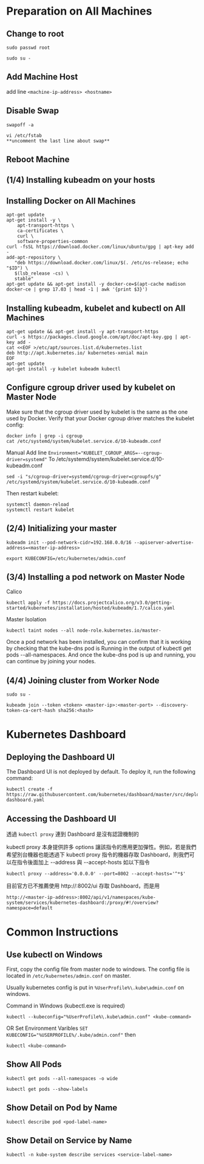 # Preparation on All Machines
## Change to root
`sudo passwd root`

`sudo su -`

## Add Machine Host
add line `<machine-ip-address> <hostname>`

## Disable Swap
`swapoff -a`

```
vi /etc/fstab 
**uncomment the last line about swap**
```

## Reboot Machine

## (1/4) Installing kubeadm on your hosts

## Installing Docker on All Machines
```
apt-get update
apt-get install -y \
    apt-transport-https \
    ca-certificates \
    curl \
    software-properties-common
curl -fsSL https://download.docker.com/linux/ubuntu/gpg | apt-key add -
add-apt-repository \
   "deb https://download.docker.com/linux/$(. /etc/os-release; echo "$ID") \
   $(lsb_release -cs) \
   stable"
apt-get update && apt-get install -y docker-ce=$(apt-cache madison docker-ce | grep 17.03 | head -1 | awk '{print $3}')
```

## Installing kubeadm, kubelet and kubectl on All Machines
```
apt-get update && apt-get install -y apt-transport-https
curl -s https://packages.cloud.google.com/apt/doc/apt-key.gpg | apt-key add -
cat <<EOF >/etc/apt/sources.list.d/kubernetes.list
deb http://apt.kubernetes.io/ kubernetes-xenial main
EOF
apt-get update
apt-get install -y kubelet kubeadm kubectl
```

## Configure cgroup driver used by kubelet on Master Node
Make sure that the cgroup driver used by kubelet is the same as the one used by Docker. Verify that your Docker cgroup driver matches the kubelet config:
```
docker info | grep -i cgroup
cat /etc/systemd/system/kubelet.service.d/10-kubeadm.conf
```
Manual Add line
`Environment="KUBELET_CGROUP_ARGS=--cgroup-driver=systemd"`
To /etc/systemd/system/kubelet.service.d/10-kubeadm.conf
```
sed -i "s/cgroup-driver=systemd/cgroup-driver=cgroupfs/g" /etc/systemd/system/kubelet.service.d/10-kubeadm.conf
```
Then restart kubelet:
```
systemctl daemon-reload
systemctl restart kubelet
```

## (2/4) Initializing your master
`kubeadm init --pod-network-cidr=192.168.0.0/16 --apiserver-advertise-address=<master-ip-address>`

`export KUBECONFIG=/etc/kubernetes/admin.conf`

## (3/4) Installing a pod network on Master Node
Calico

`kubectl apply -f https://docs.projectcalico.org/v3.0/getting-started/kubernetes/installation/hosted/kubeadm/1.7/calico.yaml`

Master Isolation

`kubectl taint nodes --all node-role.kubernetes.io/master-`

Once a pod network has been installed, you can confirm that it is working by checking that the kube-dns pod is Running in the output of kubectl get pods --all-namespaces. And once the kube-dns pod is up and running, you can continue by joining your nodes.

## (4/4) Joining cluster from Worker Node

`sudo su -`
```
kubeadm join --token <token> <master-ip>:<master-port> --discovery-token-ca-cert-hash sha256:<hash>
```
# Kubernetes Dashboard
## Deploying the Dashboard UI

The Dashboard UI is not deployed by default. To deploy it, run the following command:
```
kubectl create -f https://raw.githubusercontent.com/kubernetes/dashboard/master/src/deploy/recommended/kubernetes-dashboard.yaml
```

## Accessing the Dashboard UI

透過 `kubectl proxy` 連到 Dashboard 是沒有認證機制的

kubectl proxy 本身提供許多 options 讓該指令的應用更加彈性。例如，若是我們希望別台機器也能透過下 kubectl proxy 指令的機器存取 Dashboard，則我們可以在指令後面加上 --address 與 --accept-hosts 如以下指令
```
kubectl proxy --address='0.0.0.0' --port=8002 --accept-hosts='^*$'
```

目前官方已不推薦使用 http://<master-ip-address>:8002/ui 存取 Dashboard，而是用
```
http://<master-ip-address>:8002/api/v1/namespaces/kube-system/services/kubernetes-dashboard:/proxy/#!/overview?namespace=default
```

# Common Instructions

## Use kubectl on Windows
First, copy the config file from master node to windows.
The config file is located in `/etc/kubernetes/admin.conf` on master.

Usually kubernetes config is put in `%UserProfile%\.kube\admin.conf` on windows.

Command in Windows (kubectl.exe is required)

`kubectl --kubeconfig="%UserProfile%\.kube\admin.conf" <kube-command>`

OR Set Environment Varibles `SET KUBECONFIG="%USERPROFILE%/.kube/admin.conf"` then

`kubectl <kube-command>`

## Show All Pods

`kubectl get pods --all-namespaces -o wide`

`kubectl get pods --show-labels`

## Show Detail on Pod by Name

`kubectl describe pod <pod-label-name>`

## Show Detail on Service by Name

`kubectl -n kube-system describe services <service-label-name>`
